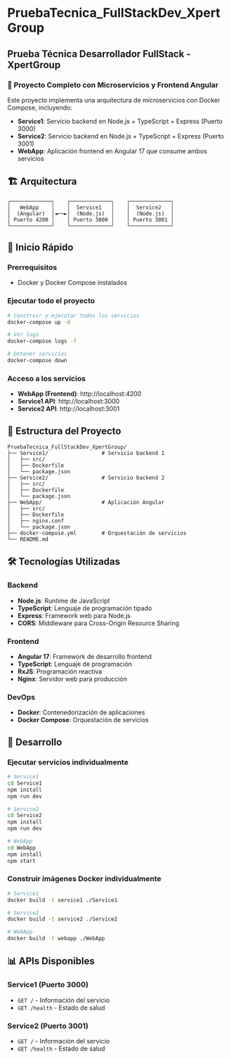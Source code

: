 # PruebaTecnica_FullStackDev_XpertGroup
## Prueba Técnica Desarrollador FullStack - XpertGroup

### 🚀 Proyecto Completo con Microservicios y Frontend Angular

Este proyecto implementa una arquitectura de microservicios con Docker Compose, incluyendo:

- **Service1**: Servicio backend en Node.js + TypeScript + Express (Puerto 3000)
- **Service2**: Servicio backend en Node.js + TypeScript + Express (Puerto 3001)
- **WebApp**: Aplicación frontend en Angular 17 que consume ambos servicios

## 🏗️ Arquitectura

```
┌─────────────┐    ┌─────────────┐    ┌─────────────┐
│   WebApp    │    │  Service1   │    │  Service2   │
│  (Angular)  │◄──►│  (Node.js)  │    │  (Node.js)  │
│ Puerto 4200 │    │ Puerto 3000 │    │ Puerto 3001 │
└─────────────┘    └─────────────┘    └─────────────┘
```

## 🚀 Inicio Rápido

### Prerrequisitos
- Docker y Docker Compose instalados

### Ejecutar todo el proyecto

```bash
# Construir y ejecutar todos los servicios
docker-compose up -d

# Ver logs
docker-compose logs -f

# Detener servicios
docker-compose down
```

### Acceso a los servicios

- **WebApp (Frontend)**: http://localhost:4200
- **Service1 API**: http://localhost:3000
- **Service2 API**: http://localhost:3001

## 📁 Estructura del Proyecto

```
PruebaTecnica_FullStackDev_XpertGroup/
├── Service1/                 # Servicio backend 1
│   ├── src/
│   ├── Dockerfile
│   └── package.json
├── Service2/                 # Servicio backend 2
│   ├── src/
│   ├── Dockerfile
│   └── package.json
├── WebApp/                   # Aplicación Angular
│   ├── src/
│   ├── Dockerfile
│   ├── nginx.conf
│   └── package.json
├── docker-compose.yml        # Orquestación de servicios
└── README.md
```

## 🛠️ Tecnologías Utilizadas

### Backend
- **Node.js**: Runtime de JavaScript
- **TypeScript**: Lenguaje de programación tipado
- **Express**: Framework web para Node.js
- **CORS**: Middleware para Cross-Origin Resource Sharing

### Frontend
- **Angular 17**: Framework de desarrollo frontend
- **TypeScript**: Lenguaje de programación
- **RxJS**: Programación reactiva
- **Nginx**: Servidor web para producción

### DevOps
- **Docker**: Contenedorización de aplicaciones
- **Docker Compose**: Orquestación de servicios

## 🔧 Desarrollo

### Ejecutar servicios individualmente

```bash
# Service1
cd Service1
npm install
npm run dev

# Service2
cd Service2
npm install
npm run dev

# WebApp
cd WebApp
npm install
npm start
```

### Construir imágenes Docker individualmente

```bash
# Service1
docker build -t service1 ./Service1

# Service2
docker build -t service2 ./Service2

# WebApp
docker build -t webapp ./WebApp
```

## 📊 APIs Disponibles

### Service1 (Puerto 3000)
- `GET /` - Información del servicio
- `GET /health` - Estado de salud

### Service2 (Puerto 3001)
- `GET /` - Información del servicio
- `GET /health` - Estado de salud

<!-- 
Esta sección describe las características principales de la WebApp, así como aspectos de seguridad, monitoreo y despliegue. 


## 🎨 Características de la WebApp

- **Interfaz Moderna**: Diseño responsivo con gradientes y efectos visuales
- **Navegación Intuitiva**: Barra de navegación con enlaces a cada servicio
- **Consumo de APIs**: Integración completa con los servicios backend
- **Estados de Carga**: Indicadores visuales durante las peticiones HTTP
- **Manejo de Errores**: Mensajes informativos en caso de fallos de conexión
- **Diseño Responsivo**: Adaptable a dispositivos móviles y tablets

## 🔒 Seguridad

- Headers de seguridad configurados en nginx
- Content Security Policy implementado
- CORS habilitado en los servicios backend
- Validación de tipos con TypeScript

## 📈 Monitoreo

- Logs centralizados con Docker Compose
- Indicadores de estado de salud en cada servicio
- Manejo de errores de conexión en el frontend

## 🚀 Despliegue

### Producción
```bash
# Construir y ejecutar en modo producción
docker-compose -f docker-compose.yml up -d

# Verificar estado de los servicios
docker-compose ps
```

### Desarrollo
```bash
# Ejecutar con logs en tiempo real
docker-compose up

# Reconstruir después de cambios
docker-compose up --build
```


-->
